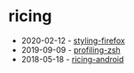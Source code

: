 # ricing

- 2020-02-12 - [styling-firefox](./styling-firefox.html)
- 2019-09-09 - [profiling-zsh](./profiling-zsh.html)
- 2018-05-18 - [ricing-android](./ricing-android.html)
